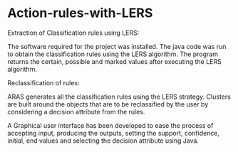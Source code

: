# Action-rules-with-LERS

Extraction of Classification rules using LERS:

The software required for the project was installed.
The java code was run to obtain the classification rules using the LERS algorithm.
The program returns the certain, possible and marked values after executing the LERS algorithm.

Reclassification of rules:

ARAS generates all the classification rules using the LERS strategy.
Clusters are built around the objects that are to be reclassified by the user by considering a decision attribute from the rules.

A Graphical user interface has been developed to ease the process of accepting input, producing the outputs, setting the support, confidence, initial, end values 
and selecting the decision attribute using Java.
